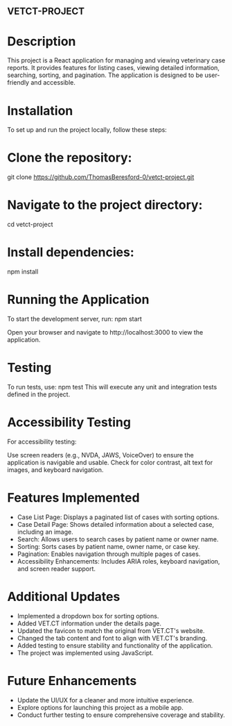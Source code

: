 ## VETCT-PROJECT
# Description

This project is a React application for managing and viewing veterinary case reports. It provides features for listing cases, viewing detailed information, searching, sorting, and pagination. The application is designed to be user-friendly and accessible.

# Installation
To set up and run the project locally, follow these steps:

# Clone the repository:
git clone https://github.com/ThomasBeresford-0/vetct-project.git

# Navigate to the project directory:
cd vetct-project

# Install dependencies:
npm install

# Running the Application
To start the development server, run:
npm start

Open your browser and navigate to http://localhost:3000 to view the application.

# Testing
To run tests, use:
npm test
This will execute any unit and integration tests defined in the project.

# Accessibility Testing
For accessibility testing:

Use screen readers (e.g., NVDA, JAWS, VoiceOver) to ensure the application is navigable and usable.
Check for color contrast, alt text for images, and keyboard navigation.

# Features Implemented
- Case List Page: Displays a paginated list of cases with sorting options.
- Case Detail Page: Shows detailed information about a selected case, including an image.
- Search: Allows users to search cases by patient name or owner name.
- Sorting: Sorts cases by patient name, owner name, or case key.
- Pagination: Enables navigation through multiple pages of cases.
- Accessibility Enhancements: Includes ARIA roles, keyboard navigation, and screen reader support.

# Additional Updates
- Implemented a dropdown box for sorting options.
- Added VET.CT information under the details page.
- Updated the favicon to match the original from VET.CT's website.
- Changed the tab content and font to align with VET.CT's branding.
- Added testing to ensure stability and functionality of the application.
- The project was implemented using JavaScript.

# Future Enhancements
- Update the UI/UX for a cleaner and more intuitive experience.
- Explore options for launching this project as a mobile app.
- Conduct further testing to ensure comprehensive coverage and stability.
